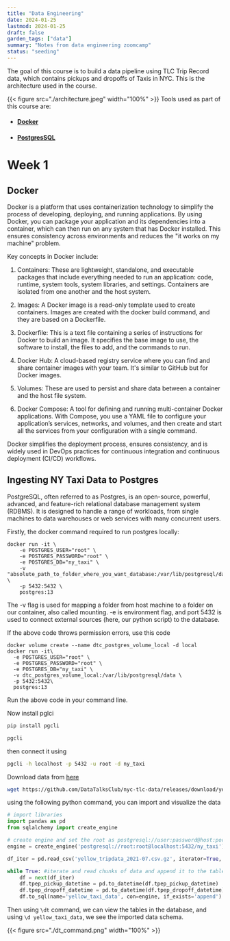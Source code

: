 ```yaml
---
title: "Data Engineering"
date: 2024-01-25
lastmod: 2024-01-25
draft: false
garden_tags: ["data"]
summary: "Notes from data engineering zoomcamp"
status: "seeding"
---
```

The goal of this course is to build a data pipeline using TLC Trip Record data, which contains pickups and dropoffs of Taxis in NYC. 
This is the architecture used in the course.

{{< figure src="./architecture.jpeg"  width="100%" >}}
Tools used as part of this course are:
- #### [Docker](#docker)
- #### [PostgresSQL](#ingesting-ny-taxi-data-to-postgres)
# Week 1

## Docker

Docker is a platform that uses containerization technology to simplify the process of developing, deploying, and running applications. By using Docker, you can package your application and its dependencies into a container, which can then run on any system that has Docker installed. This ensures consistency across environments and reduces the "it works on my machine" problem.

Key concepts in Docker include:

1. Containers: These are lightweight, standalone, and executable packages that include everything needed to run an application: code, runtime, system tools, system libraries, and settings. Containers are isolated from one another and the host system.

2. Images: A Docker image is a read-only template used to create containers. Images are created with the docker build command, and they are based on a Dockerfile.

3. Dockerfile: This is a text file containing a series of instructions for Docker to build an image. It specifies the base image to use, the software to install, the files to add, and the commands to run.

4. Docker Hub: A cloud-based registry service where you can find and share container images with your team. It's similar to GitHub but for Docker images.

5. Volumes: These are used to persist and share data between a container and the host file system.

6. Docker Compose: A tool for defining and running multi-container Docker applications. With Compose, you use a YAML file to configure your application’s services, networks, and volumes, and then create and start all the services from your configuration with a single command.

Docker simplifies the deployment process, ensures consistency, and is widely used in DevOps practices for continuous integration and continuous deployment (CI/CD) workflows.

## Ingesting NY Taxi Data to Postgres

PostgreSQL, often referred to as Postgres, is an open-source, powerful, advanced, and feature-rich relational database management system (RDBMS). It is designed to handle a range of workloads, from single machines to data warehouses or web services with many concurrent users.

Firstly, the docker command required to run postgres locally:

```docker
docker run -it \
    -e POSTGRES_USER="root" \
    -e POSTGRES_PASSWORD="root" \
    -e POSTGRES_DB="ny_taxi" \
    -v "absolute_path_to_folder_where_you_want_database:/var/lib/postgresql/data" \
    -p 5432:5432 \
    postgres:13
```

The -v flag is used for mapping a folder from host machine to a folder on our container, also called mounting. -e is environment flag, and port 5432 is used to connect external sources (here, our python script) to the database.

If the above code throws permission errors, use this code

```docker
docker volume create --name dtc_postgres_volume_local -d local
docker run -it\
  -e POSTGRES_USER="root" \
  -e POSTGRES_PASSWORD="root" \
  -e POSTGRES_DB="ny_taxi" \
  -v dtc_postgres_volume_local:/var/lib/postgresql/data \
  -p 5432:5432\
  postgres:13
```

Run the above code in your command line.

Now install pglci

```bash
pip install pgcli

pgcli
```

then connect it using

```bash
pgcli -h localhost -p 5432 -u root -d ny_taxi

```

Download data from [here](https://github.com/DataTalksClub/nyc-tlc-data/releases/tag/yellow)

```bash 
wget https://github.com/DataTalksClub/nyc-tlc-data/releases/download/yellow/yellow_tripdata_2021-07.csv.gz
```

using the following python command, you can import and visualize the data 

```python
# import libraries
import pandas as pd
from sqlalchemy import create_engine

# create engine and set the root as postgresql://user:password@host:port/database
engine = create_engine('postgresql://root:root@localhost:5432/ny_taxi')

df_iter = pd.read_csv('yellow_tripdata_2021-07.csv.gz', iterator=True, chunksize=100000)

while True: #iterate and read chunks of data and append it to the table
    df = next(df_iter)
    df.tpep_pickup_datetime = pd.to_datetime(df.tpep_pickup_datetime)
    df.tpep_dropoff_datetime = pd.to_datetime(df.tpep_dropoff_datetime)
    df.to_sql(name='yellow_taxi_data', con=engine, if_exists='append')
```

Then using ```\dt``` command, we can view the tables in the database, and using ```\d yellow_taxi_data```, we see the imported data schema.

{{< figure src="./dt_command.png"  width="100%" >}}

